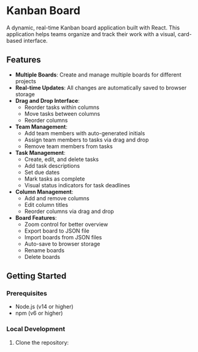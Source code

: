 # Kanban Board

A dynamic, real-time Kanban board application built with React. This application helps teams organize and track their work with a visual, card-based interface.

## Features

- **Multiple Boards**: Create and manage multiple boards for different projects
- **Real-time Updates**: All changes are automatically saved to browser storage
- **Drag and Drop Interface**: 
  - Reorder tasks within columns
  - Move tasks between columns
  - Reorder columns
- **Team Management**:
  - Add team members with auto-generated initials
  - Assign team members to tasks via drag and drop
  - Remove team members from tasks
- **Task Management**:
  - Create, edit, and delete tasks
  - Add task descriptions
  - Set due dates
  - Mark tasks as complete
  - Visual status indicators for task deadlines
- **Column Management**:
  - Add and remove columns
  - Edit column titles
  - Reorder columns via drag and drop
- **Board Features**:
  - Zoom control for better overview
  - Export board to JSON file
  - Import boards from JSON files
  - Auto-save to browser storage
  - Rename boards
  - Delete boards

## Getting Started

### Prerequisites

- Node.js (v14 or higher)
- npm (v6 or higher)

### Local Development

1. Clone the repository:
